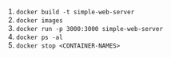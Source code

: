 1. `docker build -t simple-web-server`
2. `docker images`
2. `docker run -p 3000:3000 simple-web-server`
3. `docker ps -al`
4. `docker stop <CONTAINER-NAMES>`